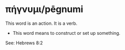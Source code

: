 # πήγνυμι/pēgnumi
This word is an action. It is a verb.
* This word means to construct or set up something.

See: Hebrews 8:2

